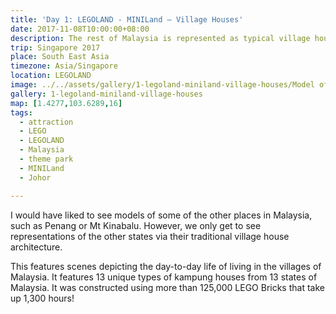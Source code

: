```yaml
---
title: 'Day 1: LEGOLAND - MINILand – Village Houses'
date: 2017-11-08T10:00:00+08:00
description: The rest of Malaysia is represented as typical village houses from the various states of Malaysia.
trip: Singapore 2017
place: South East Asia
timezone: Asia/Singapore
location: LEGOLAND
image: ../../assets/gallery/1-legoland-miniland-village-houses/Model of Village Houses (1).jpeg
gallery: 1-legoland-miniland-village-houses
map: [1.4277,103.6289,16]
tags:
  - attraction
  - LEGO
  - LEGOLAND
  - Malaysia
  - theme park
  - MINILand
  - Johor

---
```

I would have liked to see models of some of the other places in Malaysia, such as Penang or Mt Kinabalu. However, we only get to see representations of the other states via their traditional village house architecture.

This features scenes depicting the day-to-day life of living in the villages of Malaysia.
It features 13 unique types of kampung houses from 13 states of Malaysia. It was constructed using more than 125,000 LEGO Bricks that take up 1,300 hours!
